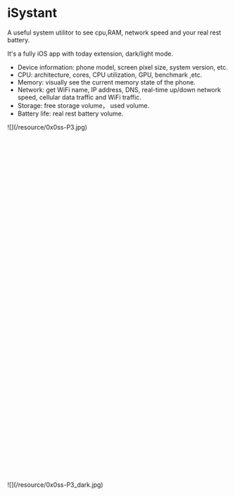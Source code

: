 # iSystant
A useful system utilitor to see cpu,RAM, network speed and your real rest battery.

It's a fully iOS app with today extension, dark/light mode.


- Device information: phone model, screen pixel size, system version, etc.
- CPU: architecture, cores, CPU utilization, GPU,  benchmark ,etc.
- Memory: visually see the current memory state of the phone.
- Network: get WiFi name, IP address, DNS, real-time up/down network speed, cellular data traffic and WiFi traffic.
- Storage: free storage volume， used volume.
- Battery life: real rest battery volume.



<div style="width:375px; height:812px">
    ![](/resource/0x0ss-P3.jpg)
</div>

<div style="width:375px; height:812px">
    ![](/resource/0x0ss-P3_dark.jpg)
</div>


